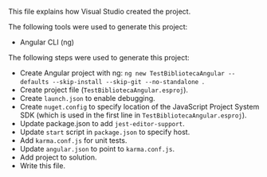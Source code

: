 This file explains how Visual Studio created the project.

The following tools were used to generate this project:
- Angular CLI (ng)

The following steps were used to generate this project:
- Create Angular project with ng: `ng new TestBibliotecaAngular --defaults --skip-install --skip-git --no-standalone `.
- Create project file (`TestBibliotecaAngular.esproj`).
- Create `launch.json` to enable debugging.
- Create `nuget.config` to specify location of the JavaScript Project System SDK (which is used in the first line in `TestBibliotecaAngular.esproj`).
- Update package.json to add `jest-editor-support`.
- Update `start` script in `package.json` to specify host.
- Add `karma.conf.js` for unit tests.
- Update `angular.json` to point to `karma.conf.js`.
- Add project to solution.
- Write this file.
